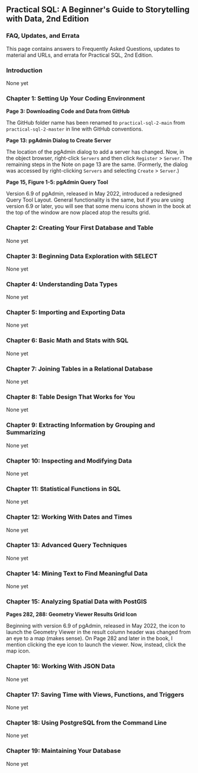 ## Practical SQL: A Beginner's Guide to Storytelling with Data, 2nd Edition

### FAQ, Updates, and Errata

This page contains answers to Frequently Asked Questions, updates to material and URLs, and errata for Practical SQL, 2nd Edition.


### Introduction

None yet

### Chapter 1: Setting Up Your Coding Environment

**Page 3: Downloading Code and Data from GitHub**

The GitHub folder name has been renamed to `practical-sql-2-main` from `practical-sql-2-master` in line with GitHub conventions. 

**Page 13: pgAdmin Dialog to Create Server**

The location of the pgAdmin dialog to add a server has changed. Now, in the object browser, right-click `Servers` and then click `Register` > `Server`. The remaining steps in the Note on page 13 are the same. (Formerly, the dialog was accessed by right-clicking `Servers` and selecting `Create` > `Server`.)

**Page 15, Figure 1-5: pgAdmin Query Tool**

Version 6.9 of pgAdmin, released in May 2022, introduced a redesigned Query Tool Layout. General functionality is the same, but if you are using version 6.9 or later, you will see that some menu icons shown in the book at the top of the window are now placed atop the results grid. 

### Chapter 2: Creating Your First Database and Table

None yet

### Chapter 3: Beginning Data Exploration with SELECT

None yet

### Chapter 4: Understanding Data Types

None yet

### Chapter 5: Importing and Exporting Data

None yet

### Chapter 6: Basic Math and Stats with SQL

None yet

### Chapter 7: Joining Tables in a Relational Database

None yet

### Chapter 8: Table Design That Works for You

None yet

### Chapter 9: Extracting Information by Grouping and Summarizing

None yet

### Chapter 10: Inspecting and Modifying Data

None yet

### Chapter 11: Statistical Functions in SQL

None yet

### Chapter 12: Working With Dates and Times

None yet

### Chapter 13: Advanced Query Techniques

None yet

### Chapter 14: Mining Text to Find Meaningful Data

None yet

### Chapter 15: Analyzing Spatial Data with PostGIS

**Pages 282, 288: Geometry Viewer Results Grid Icon**

Beginning with version 6.9 of pgAdmin, released in May 2022, the icon to launch the Geometry Viewer in the result column header was changed from an eye to a map (makes sense). On Page 282 and later in the book, I mention clicking the eye icon to launch the viewer. Now, instead, click the map icon.


### Chapter 16: Working With JSON Data

None yet

### Chapter 17: Saving Time with Views, Functions, and Triggers

None yet

### Chapter 18: Using PostgreSQL from the Command Line

None yet

### Chapter 19: Maintaining Your Database

None yet




